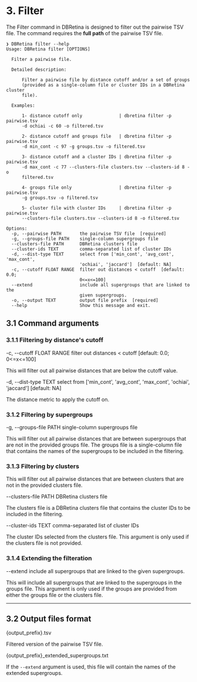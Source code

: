 # 3. Filter

The Filter command in DBRetina is designed to filter out the pairwise TSV file. The command requires the **full path** of the pairwise TSV file.

```
❯ DBRetina filter --help
Usage: DBRetina filter [OPTIONS]

  Filter a pairwise file.

  Detailed description:

      Filter a pairwise file by distance cutoff and/or a set of groups
      (provided as a single-column file or cluster IDs in a DBRetina cluster
      file).

  Examples:

      1- distance cutoff only              | dbretina filter -p pairwise.tsv
      -d ochiai -c 60 -o filtered.tsv

      2- distance cutoff and groups file   | dbretina filter -p pairwise.tsv
      -d min_cont -c 97 -g groups.tsv -o filtered.tsv

      3- distance cutoff and a cluster IDs | dbretina filter -p pairwise.tsv
      -d max_cont -c 77 --clusters-file clusters.tsv --clusters-id 8 -o
      filtered.tsv

      4- groups file only                  | dbretina filter -p pairwise.tsv
      -g groups.tsv -o filtered.tsv

      5- cluster file with cluster IDs     | dbretina filter -p pairwise.tsv
      --clusters-file clusters.tsv --clusters-id 8 -o filtered.tsv

Options:
  -p, --pairwise PATH       the pairwise TSV file  [required]
  -g, --groups-file PATH    single-column supergroups file
  --clusters-file PATH      DBRetina clusters file
  --cluster-ids TEXT        comma-separated list of cluster IDs
  -d, --dist-type TEXT      select from ['min_cont', 'avg_cont', 'max_cont',
                            'ochiai', 'jaccard']  [default: NA]
  -c, --cutoff FLOAT RANGE  filter out distances < cutoff  [default: 0.0;
                            0<=x<=100]
  --extend                  include all supergroups that are linked to the
                            given supergroups.
  -o, --output TEXT         output file prefix  [required]
  --help                    Show this message and exit.
```

## 3.1 Command arguments

### 3.1.1 Filtering by distance's cutoff

<span class="cmd"> -c, --cutoff FLOAT RANGE  filter out distances < cutoff  [default: 0.0; 0<=x<=100] </span>

This will filter out all pairwise distances that are below the cutoff value.

<span class="cmd"> -d, --dist-type TEXT      select from ['min_cont', 'avg_cont', 'max_cont', 'ochiai', 'jaccard']  [default: NA] </span>

The distance metric to apply the cutoff on. 

### 3.1.2 Filtering by supergroups

<span class="cmd"> -g, --groups-file PATH    single-column supergroups file </span>

This will filter out all pairwise distances that are between supergroups that are not in the provided groups file. The groups file is a single-column file that contains the names of the supergroups to be included in the filtering.

### 3.1.3 Filtering by clusters

This will filter out all pairwise distances that are between clusters that are not in the provided clusters file.

<span class="cmd"> --clusters-file PATH      DBRetina clusters file </span>

The clusters file is a DBRetina clusters file that contains the cluster IDs to be included in the filtering.

<span class="cmd"> --cluster-ids TEXT        comma-separated list of cluster IDs </span>

The cluster IDs selected from the clusters file. This argument is only used if the clusters file is not provided.

### 3.1.4 Extending the filteration

<span class="cmd"> --extend                  include all supergroups that are linked to the given supergroups. </span>

This will include all supergroups that are linked to the supergroups in the groups file. This argument is only used if the groups are provided from either the groups file or the clusters file.

---

## 3.2 Output files format

<span class="cmd"> {output_prefix}.tsv </span>

Filtered version of the pairwise TSV file.

<span class="cmd"> {output_prefix}_extended_supergroups.txt </span>

If the `--extend` argument is used, this file will contain the names of the extended supergroups.


